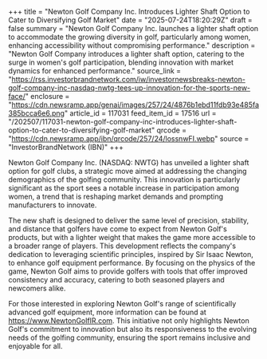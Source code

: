 +++
title = "Newton Golf Company Inc. Introduces Lighter Shaft Option to Cater to Diversifying Golf Market"
date = "2025-07-24T18:20:29Z"
draft = false
summary = "Newton Golf Company Inc. launches a lighter shaft option to accommodate the growing diversity in golf, particularly among women, enhancing accessibility without compromising performance."
description = "Newton Golf Company introduces a lighter shaft option, catering to the surge in women's golf participation, blending innovation with market dynamics for enhanced performance."
source_link = "https://rss.investorbrandnetwork.com/iw/investornewsbreaks-newton-golf-company-inc-nasdaq-nwtg-tees-up-innovation-for-the-sports-new-face/"
enclosure = "https://cdn.newsramp.app/genai/images/257/24/4876b1ebd11fdb93e485fa385bcca6e6.png"
article_id = 117031
feed_item_id = 17516
url = "/202507/117031-newton-golf-company-inc-introduces-lighter-shaft-option-to-cater-to-diversifying-golf-market"
qrcode = "https://cdn.newsramp.app/ibn/qrcode/257/24/lossnwFI.webp"
source = "InvestorBrandNetwork (IBN)"
+++

<p>Newton Golf Company Inc. (NASDAQ: NWTG) has unveiled a lighter shaft option for golf clubs, a strategic move aimed at addressing the changing demographics of the golfing community. This innovation is particularly significant as the sport sees a notable increase in participation among women, a trend that is reshaping market demands and prompting manufacturers to innovate.</p><p>The new shaft is designed to deliver the same level of precision, stability, and distance that golfers have come to expect from Newton Golf's products, but with a lighter weight that makes the game more accessible to a broader range of players. This development reflects the company's dedication to leveraging scientific principles, inspired by Sir Isaac Newton, to enhance golf equipment performance. By focusing on the physics of the game, Newton Golf aims to provide golfers with tools that offer improved consistency and accuracy, catering to both seasoned players and newcomers alike.</p><p>For those interested in exploring Newton Golf's range of scientifically advanced golf equipment, more information can be found at <a href='https://www.NewtonGolfIR.com' rel='nofollow' target='_blank'>https://www.NewtonGolfIR.com</a>. This initiative not only highlights Newton Golf's commitment to innovation but also its responsiveness to the evolving needs of the golfing community, ensuring the sport remains inclusive and enjoyable for all.</p>